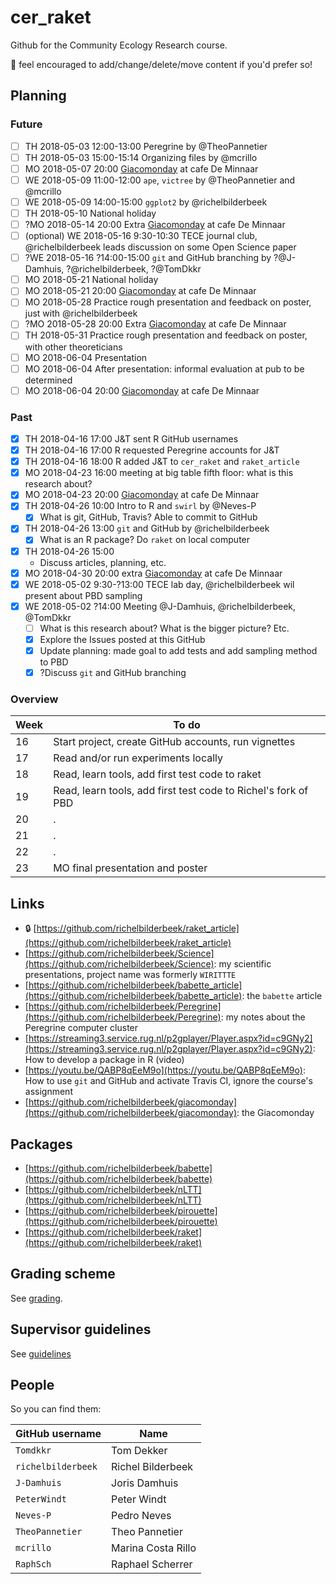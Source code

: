 # cer_raket

Github for the Community Ecology Research course.

:mega: feel encouraged to add/change/delete/move content if you'd prefer so!

## Planning

### Future

 * [ ] TH 2018-05-03 12:00-13:00 Peregrine by @TheoPannetier
 * [ ] TH 2018-05-03 15:00-15:14 Organizing files by @mcrillo
 * [ ] MO 2018-05-07 20:00 [Giacomonday](https://github.com/richelbilderbeek/giacomonday) at cafe De Minnaar
 * [ ] WE 2018-05-09 11:00-12:00 `ape`, `victree` by @TheoPannetier and @mcrillo
 * [ ] WE 2018-05-09 14:00-15:00 `ggplot2` by @richelbilderbeek
 * [ ] TH 2018-05-10 National holiday
 * [ ] ?MO 2018-05-14 20:00 Extra [Giacomonday](https://github.com/richelbilderbeek/giacomonday) at cafe De Minnaar
 * [ ] (optional) WE 2018-05-16 9:30-10:30 TECE journal club, @richelbilderbeek leads discussion on some Open Science paper
 * [ ] ?WE 2018-05-16 ?14:00-15:00 `git` and GitHub branching by ?@J-Damhuis, ?@richelbilderbeek, ?@TomDkkr
 * [ ] MO 2018-05-21 National holiday
 * [ ] MO 2018-05-21 20:00 [Giacomonday](https://github.com/richelbilderbeek/giacomonday) at cafe De Minnaar
 * [ ] MO 2018-05-28 Practice rough presentation and feedback on poster, just with @richelbilderbeek
 * [ ] ?MO 2018-05-28 20:00 Extra [Giacomonday](https://github.com/richelbilderbeek/giacomonday) at cafe De Minnaar
 * [ ] TH 2018-05-31 Practice rough presentation and feedback on poster, with other theoreticians
 * [ ] MO 2018-06-04 Presentation
 * [ ] MO 2018-06-04 After presentation: informal evaluation at pub to be determined
 * [ ] MO 2018-06-04 20:00 [Giacomonday](https://github.com/richelbilderbeek/giacomonday) at cafe De Minnaar

### Past

 * [x] TH 2018-04-16 17:00 J&T sent R GitHub usernames
 * [x] TH 2018-04-16 17:00 R requested Peregrine accounts for J&T
 * [x] TH 2018-04-16 18:00 R added J&T to `cer_raket` and `raket_article` 
 * [x] MO 2018-04-23 16:00 meeting at big table fifth floor: what is this research about?
 * [x] MO 2018-04-23 20:00 [Giacomonday](https://github.com/richelbilderbeek/giacomonday) at cafe De Minnaar
 * [x] TH 2018-04-26 10:00 Intro to R and `swirl` by @Neves-P
    * [x] What is git, GitHub, Travis? Able to commit to GitHub  
 * [x] TH 2018-04-26 13:00 `git` and GitHub by @richelbilderbeek 
    * [x] What is an R package? Do `raket` on local computer
 * [x] TH 2018-04-26 15:00 
    * Discuss articles, planning, etc.
 * [x] MO 2018-04-30 20:00 extra [Giacomonday](https://github.com/richelbilderbeek/giacomonday) at cafe De Minnaar
 * [x] WE 2018-05-02 9:30-?13:00 TECE lab day, @richelbilderbeek wil present about PBD sampling
 * [x] WE 2018-05-02 ?14:00 Meeting @J-Damhuis, @richelbilderbeek, @TomDkkr
    * [ ] What is this research about? What is the bigger picture? Etc.
    * [x] Explore the Issues posted at this GitHub 
    * [x] Update planning: made goal to add tests and add sampling method to PBD
    * [x] ?Discuss `git` and GitHub branching

### Overview

Week|To do
---|---
16|Start project, create GitHub accounts, run vignettes
17|Read and/or run experiments locally
18|Read, learn tools, add first test code to raket
19|Read, learn tools, add first test code to Richel's fork of PBD
20|.
21|.
22|.
23|MO final presentation and poster

## Links

 *  :lock: [https://github.com/richelbilderbeek/raket_article](https://github.com/richelbilderbeek/raket_article)
 * [https://github.com/richelbilderbeek/Science](https://github.com/richelbilderbeek/Science): my scientific presentations, project name was formerly `WIRITTTE`
 * [https://github.com/richelbilderbeek/babette_article](https://github.com/richelbilderbeek/babette_article): the `babette` article
 * [https://github.com/richelbilderbeek/Peregrine](https://github.com/richelbilderbeek/Peregrine): my notes about the Peregrine computer cluster
 * [https://streaming3.service.rug.nl/p2gplayer/Player.aspx?id=c9GNy2](https://streaming3.service.rug.nl/p2gplayer/Player.aspx?id=c9GNy2): How to develop a package in R (video)
 * [https://youtu.be/QABP8qEeM9o](https://youtu.be/QABP8qEeM9o): How to use `git` and GitHub and activate Travis CI, ignore the course's assignment
 * [https://github.com/richelbilderbeek/giacomonday](https://github.com/richelbilderbeek/giacomonday): the Giacomonday

## Packages

 * [https://github.com/richelbilderbeek/babette](https://github.com/richelbilderbeek/babette)
 * [https://github.com/richelbilderbeek/nLTT](https://github.com/richelbilderbeek/nLTT)
 * [https://github.com/richelbilderbeek/pirouette](https://github.com/richelbilderbeek/pirouette)
 * [https://github.com/richelbilderbeek/raket](https://github.com/richelbilderbeek/raket)

## Grading scheme

See [grading](grading.md).

## Supervisor guidelines

See [guidelines](guidelines.md)

## People

So you can find them:

GitHub username|Name
---|---
`Tomdkkr`|Tom Dekker
`richelbilderbeek`|Richel Bilderbeek
`J-Damhuis`|Joris Damhuis
`PeterWindt`|Peter Windt
`Neves-P`|Pedro Neves
`TheoPannetier`|Theo Pannetier
`mcrillo`|Marina Costa Rillo
`RaphSch`|Raphael Scherrer

